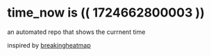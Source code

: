 # time_now is (( 1724662800003 ))

an automated repo that shows the currnent time

inspired by [breakingheatmap](https://github.com/breakingheatmap/breakingheatmap)